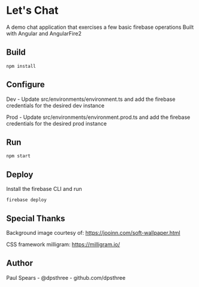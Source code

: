 # Let's Chat
A demo chat application that exercises a few basic firebase operations
Built with Angular and AngularFire2

## Build
```
npm install
```
## Configure
Dev - Update src/environments/environment.ts and add the firebase credentials for the desired dev instance

Prod - Update src/environments/environment.prod.ts and add the firebase credentials for the desired prod instance

## Run
```
npm start
```

## Deploy
Install the firebase CLI and run 
```
firebase deploy
```

## Special Thanks

Background image courtesy of:
https://jooinn.com/soft-wallpaper.html

CSS framework milligram:
https://milligram.io/

## Author
Paul Spears - @dpsthree - github.com/dpsthree
